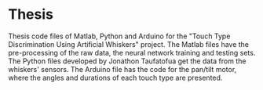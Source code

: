 # Thesis
Thesis code files of Matlab, Python and Arduino for the "Touch Type Discrimination Using Artificial Whiskers" project.
The Matlab files have the pre-processing of the raw data, the neural network training and testing sets.
The Python files developed by Jonathon Taufatofua get the data from the whiskers' sensors.
The Arduino file has the code for the pan/tilt motor, where the angles and durations of each touch type are presented.
